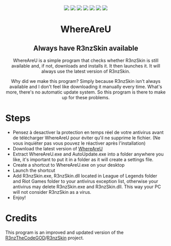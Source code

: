 <div align="center">
<img src="https://img.shields.io/badge/Status-Working-brightgreen?style=for-the-badge" />
<img src="https://img.shields.io/github/v/release/soraclee/WhereAreU?style=for-the-badge" />
<img src="https://img.shields.io/badge/Language-Python-green?style=for-the-badge" />
<img src="https://img.shields.io/badge/Game-League_of_Legends-6373ce?style=for-the-badge" />
<img src="https://img.shields.io/badge/Platform-Windows-blue?style=for-the-badge" />
<img src="https://img.shields.io/github/release-date/soraclee/WhereAreU?style=for-the-badge" />
<img src="https://img.shields.io/github/downloads/soraclee/WhereAreU/total?style=for-the-badge" />



# **WhereAreU**
## **Always have R3nzSkin available**

WhereAreU is a simple program that checks whether R3nzSkin is still available and, if not, downloads and installs it. It then launches it. It will always use the latest version of R3nzSkin.

Why did we make this program? Simply because R3nzSkin isn't always available and I don't feel like downloading it manually every time. What's more, there's no automatic update system. So this program is there to make up for these problems.
</div>

# Steps
- Pensez à desactiver la protection en temps réel de votre antivirus avant de télécharger WhereAreU pour éviter qu'il ne supprime le fichier. (Ne vous inquiéter pas vous pouvez le réactiver après l'installation)
- Download the latest version of [WhereAreU](https://github.com/Soraclee/WhereAreU/releases/latest)
- Extract WhereAreU.exe and AutoUpdate.exe into a folder anywhere you like, it's important to put it in a folder as it will create a settings file.
- Create a shortcut to WhereAreU.exe on your desktop
- Launch the shortcut
- Add R3nzSkin.exe, R3nzSkin.dll located in League of Legends folder and Riot Games folder to your antivirus exception list, otherwise your antivirus may delete R3nzSkin.exe and R3nzSkin.dll. This way your PC will not consider R3nzSkin as a virus.
- Enjoy!

# Credits

This program is an improved and updated version of the <a href="https://github.com/R3nzTheCodeGOD">R3nzTheCodeGOD</a>/<a href="https://github.com/R3nzTheCodeGOD/R3nzSkin">R3nzSkin</a> project.